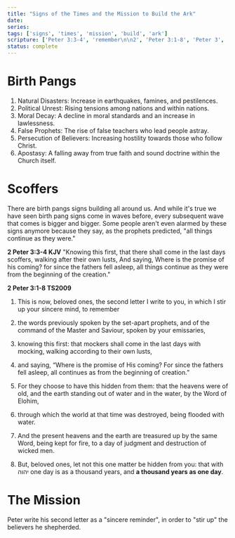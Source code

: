 ```yaml
---
title: "Signs of the Times and the Mission to Build the Ark"
date: 
series: 
tags: ['signs', 'times', 'mission', 'build', 'ark']
scripture: ['Peter 3:3-4', 'remember\n\n2', 'Peter 3:1-8', 'Peter 3', 'Pangs\n1', '2']
status: complete
---
```


# Birth Pangs
1. Natural Disasters: Increase in earthquakes, famines, and pestilences.
2. Political Unrest: Rising tensions among nations and within nations.
3. Moral Decay: A decline in moral standards and an increase in lawlessness.
4. False Prophets: The rise of false teachers who lead people astray.
5. Persecution of Believers: Increasing hostility towards those who follow Christ.
6. Apostasy: A falling away from true faith and sound doctrine within the Church itself.

# Scoffers

There are birth pangs signs building all around us. And while it's true we have seen birth pang signs come in waves before, every subsequent wave that comes is bigger and bigger. Some people aren't even alarmed by these signs anymore because they say, as the prophets predicted, "all things continue as they were."

**2 Peter 3:3-4 KJV**
"Knowing this first, that there shall come in the last days scoffers, walking after their own lusts, And saying, Where is the promise of his coming? for since the fathers fell asleep, all things continue as they were from the beginning of the creation."

**2 Peter 3:1-8 TS2009**
1. This is now, beloved ones, the second letter I write to you, in which I stir up your sincere mind, to remember

2.  the words previously spoken by the set-apart prophets, and of the command of the Master and Saviour, spoken by your emissaries,

3. knowing this first: that mockers shall come in the last days with mocking, walking according to their own lusts,

4. and saying, “Where is the promise of His coming? For since the fathers fell asleep, all continues as from the beginning of creation.”

5. For they choose to have this hidden from them: that the heavens were of old, and the earth standing out of water and in the water, by the Word of Elohim,

6. through which the world at that time was destroyed, being flooded with water.

7. And the present heavens and the earth are treasured up by the same Word, being kept for fire, to a day of judgment and destruction of wicked men.

8. But, beloved ones, let not this one matter be hidden from you: that with יהוה one day is as a thousand years, and **a thousand years as one day**.

# The Mission
Peter write his second letter as a "sincere reminder", in order to "stir up" the believers he shepherded.